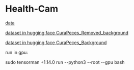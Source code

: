 # Health-Cam

[data](https://drive.google.com/drive/folders/14z18CGBatoeV8KV1cEfhDX1sInogwTn9?usp=drive_link)


[dataset in hugging face CuraPeces_Removed_background](https://huggingface.co/datasets/jero98772/CuraPeces_Removed_background)


[dataset in hugging face CuraPeces_Background](https://huggingface.co/datasets/jero98772/CuraPeces_Background)

run in gpu:

  sudo tensorman +1.14.0 run --python3 --root --gpu bash
